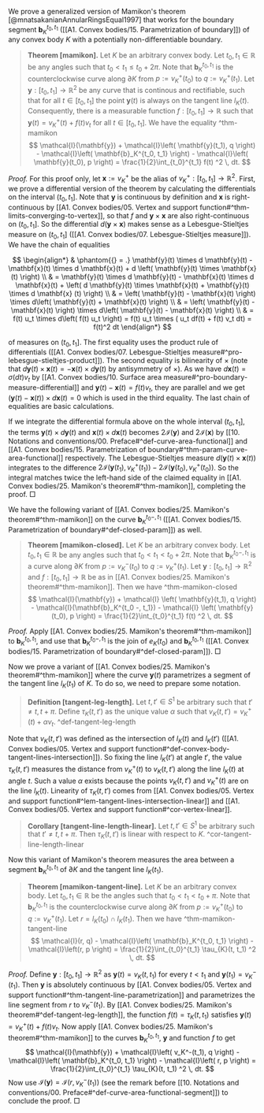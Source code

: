 We prove a generalized version of Mamikon's theorem [@mnatsakanianAnnularRingsEqual1997] that works for the boundary segment $\mathbf{b}_K^{t_0, t_1}$ ([[A1. Convex bodies/15. Parametrization of boundary]]) of any convex body $K$ with a potentially non-differentiable boundary.

> __Theorem [mamikon].__ Let $K$ be an arbitrary convex body. Let $t_0, t_1 \in \mathbb{R}$ be any angles such that $t_0 < t_1 \leq t_0 + 2 \pi$. Note that $\mathbf{b}_K^{t_0, t_1}$ is the counterclockwise curve along $\partial K$ from $p := v_K^+(t_0)$ to $q := v_K^+(t_1)$. Let $\mathbf{y} : [t_0, t_1] \to \mathbb{R}^2$ be any curve that is continous and rectifiable, such that for all $t \in [t_0, t_1]$ the point $\mathbf{y}(t)$ is always on the tangent line $l_K(t)$. Consequently, there is a measurable function $f : [t_0, t_1] \to \mathbb{R}$ such that $\mathbf{y}(t) = v_K^+(t) + f(t)v_t$ for all $t \in [t_0, t_1]$. We have the equality ^thm-mamikon
$$
\mathcal{I}(\mathbf{y}) + \mathcal{I}\left( \mathbf{y}(t_1), q \right) - \mathcal{I}\left( \mathbf{b}_K^{t_0, t_1} \right)  - \mathcal{I}\left( \mathbf{y}(t_0), p \right) =  \frac{1}{2}\int_{t_0}^{t_1} f(t) ^2 \, dt.
$$

_Proof._ For this proof only, let $\mathbf{x} := v_K^+$ be the alias of $v_K^+ : [t_0, t_1] \to \mathbb{R}^2$. First, we prove a differential version of the theorem by calculating the differentials on the interval $(t_0, t_1]$. Note that $\mathbf{y}$ is continuous by definition and $\mathbf{x}$ is right-continuous by [[A1. Convex bodies/05. Vertex and support function#^thm-limits-converging-to-vertex]], so that $f$ and $\mathbf{y} \times \mathbf{x}$ are also right-continuous on $(t_0, t_1]$. So the differential $d(\mathbf{y} \times \mathbf{x})$ makes sense as a Lebesgue-Stieltjes measure on $(t_0, t_1]$ ([[A1. Convex bodies/07. Lebesgue-Stieltjes measure]]). We have the chain of equalities

$$
\begin{align*}
& \phantom{{} = .} \mathbf{y}(t) \times d \mathbf{y}(t) - \mathbf{x}(t) \times d \mathbf{x}(t) + d \left( \mathbf{y}(t) \times \mathbf{x}(t) \right)  \\
& = \mathbf{y}(t) \times d \mathbf{y}(t) - \mathbf{x}(t) \times d \mathbf{x}(t) + \left( d \mathbf{y}(t) \times \mathbf{x}(t) + \mathbf{y}(t) \times d \mathbf{x} (t) \right)  \\
& = \left( \mathbf{y}(t) - \mathbf{x}(t) \right) \times d\left( \mathbf{y}(t) + \mathbf{x}(t) \right)  \\
& = \left( \mathbf{y}(t) - \mathbf{x}(t) \right) \times d\left( \mathbf{y}(t) - \mathbf{x}(t) \right)  \\
& = f(t) u_t \times d\left( f(t) u_t \right) = f(t) u_t \times ( u_t df(t) + f(t) v_t dt) = f(t)^2 dt
\end{align*}
$$

of measures on $(t_0, t_1]$. The first equality uses the product rule of differentials ([[A1. Convex bodies/07. Lebesgue-Stieltjes measure#^pro-lebesgue-stieltjes-product]]). The second equality is bilinearity of $\times$ (note that $d \mathbf{y}(t) \times \mathbf{x}(t) = - \mathbf{x}(t) \times d \mathbf{y}(t)$ by antisymmetry of $\times$). As we have $d \mathbf{x}(t) = \sigma(dt)v_t$ by [[A1. Convex bodies/10. Surface area measure#^pro-boundary-measure-differential]] and $\mathbf{y}(t) - \mathbf{x}(t) = f(t)v_t$, they are parallel and we get $(\mathbf{y}(t) - \mathbf{x}(t)) \times d \mathbf{x}(t) = 0$ which is used in the third equality. The last chain of equalities are basic calculations.

If we integrate the differential formula above on the whole interval $(t_0, t_1]$, the terms $\mathbf{y}(t) \times d \mathbf{y}(t)$ and $\mathbf{x}(t) \times d \mathbf{x}(t)$ becomes $2 \mathcal{I}(\mathbf{y})$ and $2 \mathcal{I}(\mathbf{x})$ by [[10. Notations and conventions/00. Preface#^def-curve-area-functional]] and [[A1. Convex bodies/15. Parametrization of boundary#^thm-param-curve-area-functional]] respectively. The Lebesgue-Stieltjes measure $d(\mathbf{y}(t) \times \mathbf{x}(t))$ integrates to the difference $2 \mathcal{I} \left( \mathbf{y}(t_1), v_K^+(t_1) \right) - 2 \mathcal{I} \left( \mathbf{y}(t_0), v_K^+(t_0) \right)$. So the integral matches twice the left-hand side of the claimed equality in [[A1. Convex bodies/25. Mamikon's theorem#^thm-mamikon]], completing the proof. □

We have the following variant of [[A1. Convex bodies/25. Mamikon's theorem#^thm-mamikon]] on the curve $\mathbf{b}_K^{t_0 -, t_1}$ ([[A1. Convex bodies/15. Parametrization of boundary#^def-closed-param]]) as well.

> __Theorem [mamikon-closed].__ Let $K$ be an arbitrary convex body. Let $t_0, t_1 \in \mathbb{R}$ be any angles such that $t_0 < t_1 < t_0 + 2 \pi$. Note that $\mathbf{b}_K^{t_0 -, t_1}$ is a curve along $\partial K$ from $p := v_K^-(t_0)$ to $q := v_K^+(t_1)$. Let $\mathbf{y} : [t_0, t_1] \to \mathbb{R}^2$ and $f : [t_0, t_1] \to \mathbb{R}$ be as in [[A1. Convex bodies/25. Mamikon's theorem#^thm-mamikon]]. Then we have ^thm-mamikon-closed
$$
\mathcal{I}(\mathbf{y}) + \mathcal{I} \left( \mathbf{y}(t_1), q \right) - \mathcal{I}(\mathbf{b}_K^{t_0 -, t_1}) - \mathcal{I} \left( \mathbf{y}(t_0), p \right) =  \frac{1}{2}\int_{t_0}^{t_1} f(t) ^2 \, dt.
$$

_Proof._ Apply [[A1. Convex bodies/25. Mamikon's theorem#^thm-mamikon]] to $\mathbf{b}_K^{t_0, t_1}$, and use that $\mathbf{b}_{K}^{t_0 -, t_1}$ is the join of $e_{K}(t_0)$ and $\mathbf{b}_K^{t_0, t_1}$ ([[A1. Convex bodies/15. Parametrization of boundary#^def-closed-param]]). □

Now we prove a variant of [[A1. Convex bodies/25. Mamikon's theorem#^thm-mamikon]] where the curve $\mathbf{y}(t)$ parametrizes a segment of the tangent line $l_K(t_1)$ of $K$. To do so, we need to prepare some notation.

> __Definition [tangent-leg-length].__ Let $t, t' \in S^1$ be arbitrary such that $t' \neq t, t + \pi$. Define $\tau_K(t, t')$ as the unique value $\alpha$ such that $v_K(t, t') = v_K^+(t) + \alpha v_t$. ^def-tangent-leg-length

Note that $v_K(t, t')$ was defined as the intersection of $l_K(t)$ and $l_K(t')$ ([[A1. Convex bodies/05. Vertex and support function#^def-convex-body-tangent-lines-intersection]]). So fixing the line $l_K(t')$ at angle $t'$, the value $\tau_K(t, t')$ measures the distance from $v_K^+(t)$ to $v_K(t, t')$ along the line $l_K(t)$ at angle $t$. Such a value $\alpha$ exists because the points $v_K(t, t')$ and $v_K^+(t)$ are on the line $l_K(t)$. Linearity of $\tau_K(t, t')$ comes from [[A1. Convex bodies/05. Vertex and support function#^lem-tangent-lines-intersection-linear]] and [[A1. Convex bodies/05. Vertex and support function#^cor-vertex-linear]].

> __Corollary [tangent-line-length-linear].__ Let $t, t' \in S^1$ be arbitrary such that $t' \neq t, t + \pi$. Then $\tau_K(t, t')$ is linear with respect to $K$. ^cor-tangent-line-length-linear

Now this variant of Mamikon's theorem measures the area between a segment $\mathbf{b}_K^{t_0, t_1}$ of $\partial K$ and the tangent line $l_K(t_1)$.

> __Theorem [mamikon-tangent-line].__ Let $K$ be an arbitrary convex body. Let $t_0, t_1 \in \mathbb{R}$ be the angles such that $t_0 < t_1 < t_0 + \pi$. Note that $\mathbf{b}_K^{t_0, t_1}$ is the counterclockwise curve along $\partial K$ from $p := v_K^+(t_0)$ to $q := v_K^+(t_1)$. Let $r = l_K(t_0) \cap l_K(t_1)$. Then we have ^thm-mamikon-tangent-line
$$
\mathcal{I}(r, q) - \mathcal{I}\left( \mathbf{b}_K^{t_0, t_1} \right) - \mathcal{I}\left(r, p \right) =  \frac{1}{2}\int_{t_0}^{t_1} \tau_{K}(t, t_1) ^2 \, dt.
$$

_Proof._ Define $\mathbf{y} : [t_0, t_1] \to \mathbb{R}^2$ as $\mathbf{y}(t) = v_K(t, t_1)$ for every $t < t_1$ and $\mathbf{y}(t_1) = v_K^-(t_1)$. Then $\mathbf{y}$ is absolutely continuous by [[A1. Convex bodies/05. Vertex and support function#^thm-tangent-line-parametrization]] and parametrizes the line segment from $r$ to $v_K^-(t_1)$. By [[A1. Convex bodies/25. Mamikon's theorem#^def-tangent-leg-length]], the function $f(t) = \tau_K(t, t_1)$ satisfies $\mathbf{y}(t) = v_K^+(t) + f(t) v_t$. Now apply [[A1. Convex bodies/25. Mamikon's theorem#^thm-mamikon]] to the curves $\mathbf{b}_{K}^{t_0, t_1}$, $\mathbf{y}$ and function $f$ to get
$$
\mathcal{I}(\mathbf{y}) + \mathcal{I}\left( v_K^-(t_1), q \right) - \mathcal{I}\left( \mathbf{b}_K^{t_0, t_1} \right)  - \mathcal{I}\left( r, p \right) = \frac{1}{2}\int_{t_0}^{t_1} \tau_{K}(t, t_1) ^2 \, dt.
$$
Now use $\mathcal{I}(\mathbf{y}) = \mathcal{I}(r, v_K^-(t_1))$ (see the remark before [[10. Notations and conventions/00. Preface#^def-curve-area-functional-segment]]) to conclude the proof. □